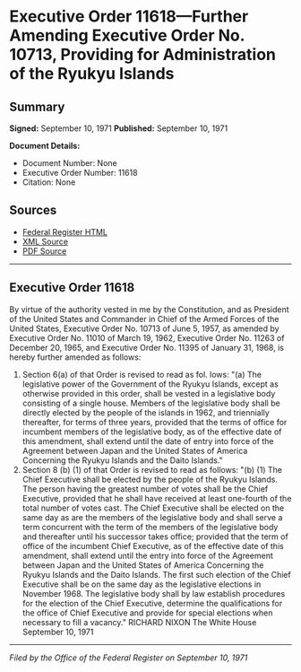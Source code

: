 # Executive Order 11618—Further Amending Executive Order No. 10713, Providing for Administration of the Ryukyu Islands

## Summary

**Signed:** September 10, 1971
**Published:** September 10, 1971

**Document Details:**
- Document Number: None
- Executive Order Number: 11618
- Citation: None

## Sources
- [Federal Register HTML](https://www.presidency.ucsb.edu/documents/executive-order-11618-further-amending-executive-order-no-10713-providing-for)
- [XML Source](None)
- [PDF Source](None)

---

## Executive Order 11618

By virtue of the authority vested in me by the Constitution, and as President of the United States and Commander in Chief of the Armed Forces of the United States, Executive Order No. 10713 of June 5, 1957, as amended by Executive Order No. 11010 of March 19, 1962, Executive Order No. 11263 of December 20, 1965, and Executive Order No. 11395 of January 31, 1968, is hereby further amended as follows:
1. Section 6(a) of that Order is revised to read as fol. lows:
"(a) The legislative power of the Government of the Ryukyu Islands, except as otherwise provided in this order, shall be vested in a legislative body consisting of a single house. Members of the legislative body shall be directly elected by the people of the islands in 1962, and triennially thereafter, for terms of three years, provided that the terms of office for incumbent members of the legislative body, as of the effective date of this amendment, shall extend until the date of entry into force of the Agreement between Japan and the United States of America Concerning the Ryukyu Islands and the Daito Islands."
2. Section 8 (b) (1) of that Order is revised to read as follows:
"(b) (1) The Chief Executive shall be elected by the people of the Ryukyu Islands. The person having the greatest number of votes shall be the Chief Executive, provided that he shall have received at least one-fourth of the total number of votes cast. The Chief Executive shall be elected on the same day as are the members of the legislative body and shall serve a term concurrent with the term of the members of the legislative body and thereafter until his successor takes office; provided that the term of office of the incumbent Chief Executive, as of the effective date of this amendment, shall extend until the entry into force of the Agreement between Japan and the United States of America Concerning the Ryukyu Islands and the Daito Islands. The first such election of the Chief Executive shall be on the same day as the legislative elections in November 1968. The legislative body shall by law establish procedures for the election of the Chief Executive, determine the qualifications for the office of Chief Executive and provide for special elections when necessary to fill a vacancy."
RICHARD NIXON
The White House
September 10, 1971

---

*Filed by the Office of the Federal Register on September 10, 1971*

